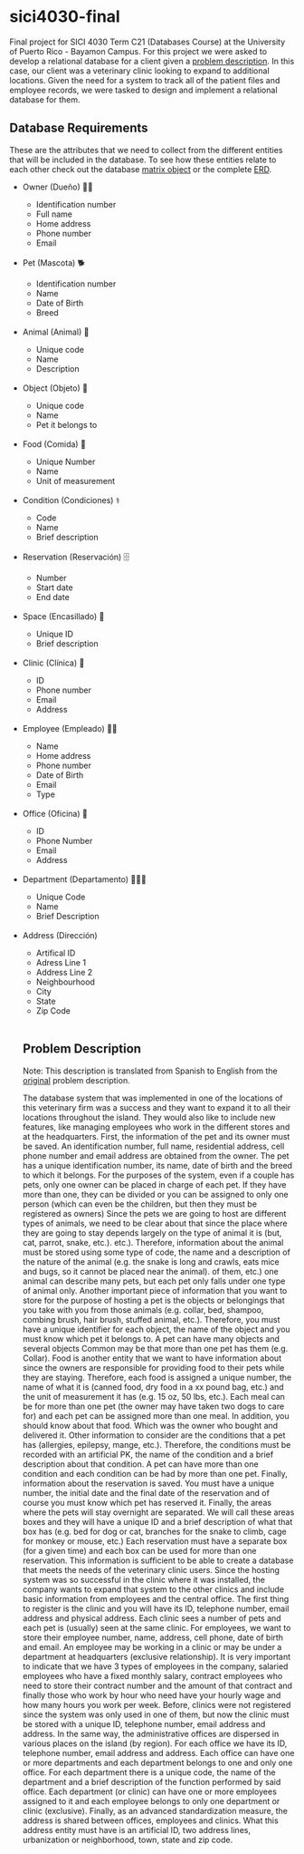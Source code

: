 # sici4030-final

Final project for SICI 4030 Term C21 (Databases Course) at the University of Puerto Rico - Bayamon Campus. For this project we were asked to develop a relational database for a client given a <a href="./problem_description.pdf" target="_blank">problem description</a>. In this case, our client was a veterinary clinic looking to expand to additional locations. Given the need for a system to track all of the patient files and employee records, we were tasked to design and implement a relational database for them.

## Database Requirements
These are the attributes that we need to collect from the different entities that will be included in the database. To see how these entities relate to each other check out the database <a href="./matrix.xlsx">matrix object</a> or the complete <a href="./erd.png" target="_blank">ERD</a>.
<ul>
  <li>Owner (Dueño) 👩‍🦱</li>
    <ul>
      <li>Identification number</li>
      <li>Full name</li>
      <li>Home address</li>
      <li>Phone number</li>
      <li>Email</li>
    </ul>
  <br>
  
  <li>Pet (Mascota) 🐕</li>
    <ul>
      <li>Identification number</li>
      <li>Name</li>
      <li>Date of Birth</li>
      <li>Breed</li>
    </ul>
    <br>
  
  <li>Animal (Animal) 🐴</li>
    <ul>
      <li>Unique code</li>
      <li>Name</li>
      <li>Description</li>
    </ul>
    <br>
  
  <li>Object (Objeto) 🥎</li>
    <ul>
      <li>Unique code</li>
      <li>Name</li>
      <li>Pet it belongs to</li>
    </ul>
    <br>
  
  <li>Food (Comida) 🥫</li>
    <ul>
      <li>Unique Number</li>
      <li>Name</li>
      <li>Unit of measurement</li>
    </ul>
    <br>
  
  <li>Condition (Condiciones) ⚕</li>
    <ul>
      <li>Code</li>
      <li>Name</li>
      <li>Brief description</li>
    </ul>
    <br>
  
  <li>Reservation (Reservación) 🗄️</li>
    <ul>
      <li>Number</li>
      <li>Start date</li>
      <li>End date</li>
    </ul>
    <br>
  
  <li>Space (Encasillado) 🛌</li>
    <ul>
      <li>Unique ID</li>
      <li>Brief description</li>
    </ul>
    <br>
  
  <li>Clinic (Clínica) 🏥</li>
    <ul>
      <li>ID</li>
      <li>Phone number</li>
      <li>Email</li>
      <li>Address</li>
    </ul>
    <br>
  
  <li>Employee (Empleado) 👨‍⚕️</li>
    <ul>
      <li>Name</li>
      <li>Home address</li>
      <li>Phone number</li>
      <li>Date of Birth</li>
      <li>Email</li>
      <li>Type</li>
    </ul>
<br>
  
  <li>Office (Oficina) 🏢</li>
    <ul>
      <li>ID</li>
      <li>Phone Number</li>
      <li>Email</li>
      <li>Address</li>
    </ul>
    <br>

  <li>Department (Departamento) 🧑‍🤝‍🧑</li>
    <ul>
      <li>Unique Code</li>
      <li>Name</li>
      <li>Brief Description</li>
    </ul>
    <br>
    
  <li>Address (Dirección)</li>
    <ul>
      <li>Artifical ID</li>
      <li>Adress Line 1</li>
      <li>Address Line 2</li>
      <li>Neighbourhood</li>
      <li>City</li>
      <li>State</li>
      <li>Zip Code</li>
    </ul>
    <br>

## Problem Description 

Note: This description is translated from Spanish to English from the <a href="./problem_description.pdf">original</a> problem description.

The database system that was implemented in one of the locations of this veterinary firm was a success and they want to expand it to all their locations throughout the island. They would also like to include new features, like managing employees who work in the different stores and at the headquarters. First, the information of the pet and its owner must be saved. An identification number, full name, residential address, cell phone number and email address are obtained from the owner. The pet has a unique identification number, its name, date of birth and the breed to which it belongs. For the purposes of the system, even if a couple has pets, only one owner can be placed in charge of each pet. If they have more than one, they can be divided or you can be assigned to only one person (which can even be the children, but then they must be registered as owners)
Since the pets we are going to host are different types of animals, we need to be clear about that since the place where they are going to stay depends largely on the type of animal it is (but, cat, parrot, snake, etc.). etc.). Therefore, information about the animal must be stored using some type of code, the name and a description of the nature of the animal (e.g. the snake is long and crawls, eats mice and bugs, so it cannot be placed near the animal). of them, etc.) one animal can describe many pets, but each pet only falls under one type of animal only.
Another important piece of information that you want to store for the purpose of hosting a pet is the objects or belongings that you take with you from those animals (e.g. collar, bed, shampoo, combing brush, hair brush, stuffed animal, etc.). Therefore, you must have a unique identifier for each object, the name of the object and you must know which pet it belongs to. A pet can have many objects and several objects
Common may be that more than one pet has them (e.g. Collar). Food is another entity that we want to have information about since the owners are responsible for providing food to their pets while they are staying. Therefore, each food is assigned a unique number, the name of what it is (canned food, dry food in a xx pound bag, etc.) and the unit of measurement it has (e.g. 15 oz, 50 lbs, etc.). Each meal can be for more than one pet (the owner may have taken two dogs to care for) and each pet can be assigned more than one meal. In addition, you should know about that food. Which was the owner who bought and delivered it. Other information to consider are the conditions that a pet has (allergies, epilepsy, mange, etc.). Therefore, the conditions must be recorded with an artificial PK, the name of the condition and a brief description about that condition. A pet can have more than one condition and each condition can be had by more than one pet. Finally, information about the reservation is saved. You must have a unique number, the initial date and the final date of the reservation and of course you must know which pet has reserved it. Finally, the areas where the pets will stay overnight are separated. We will call these areas boxes and they will have a unique ID and a brief description of what that box has (e.g. bed for dog or cat, branches for the snake to climb, cage for monkey or mouse, etc.) Each reservation must have a separate box (for a given time) and each box can be used for more than one reservation. This information is sufficient to be able to create a database that meets the needs of the veterinary clinic users.
Since the hosting system was so successful in the clinic where it was installed, the company wants to expand that system to the other clinics and include basic information from employees and the central office. The first thing to register is the clinic and you will have its ID, telephone number, email address and physical address. Each clinic sees a number of pets and each pet is (usually) seen at the same clinic. For employees, we want to store their employee number, name, address, cell phone, date of birth and email. An employee may be working in a clinic or may be under a department at headquarters (exclusive relationship). It is very important to indicate that we have 3 types of employees in the company, salaried employees who have a fixed monthly salary, contract employees who need to store their contract number and the amount of that contract and finally those who work by hour who need have your hourly wage and how many hours you work per week.
Before, clinics were not registered since the system was only used in one of them, but now the clinic must be stored with a unique ID, telephone number, email address and address. In the same way, the administrative offices are dispersed in various places on the island (by region). For each office we have its ID, telephone number, email address and address. Each office can have one or more departments and each department belongs to one and only one office. For each department there is a unique code, the name of the department and a brief description of the function performed by said office. Each department (or clinic) can have one or more employees assigned to it and each employee belongs to only one department or clinic (exclusive). Finally, as an advanced standardization measure, the address is shared between offices, employees and clinics. What this address entity must have is an artificial ID, two address lines, urbanization or neighborhood, town, state and zip code.

